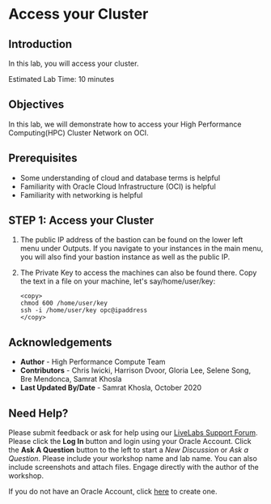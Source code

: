 # Access your Cluster

## Introduction

In this lab, you will access your cluster.

Estimated Lab Time: 10 minutes

## Objectives

In this lab, we will demonstrate how to access your High Performance Computing(HPC) Cluster Network on OCI.  

## Prerequisites

* Some understanding of cloud and database terms is helpful
* Familiarity with Oracle Cloud Infrastructure (OCI) is helpful
* Familiarity with networking is helpful

## **STEP 1**: Access your Cluster

1. The public IP address of the bastion can be found on the lower left menu under Outputs. If you navigate to your instances in the main menu, you will also find your bastion instance as well as the public IP.

2. The Private Key to access the machines can also be found there. Copy the text in a file on your machine, let's say/home/user/key:

    ```
    <copy>
    chmod 600 /home/user/key 
    ssh -i /home/user/key opc@ipaddress 
    </copy>
    ```

## Acknowledgements

* **Author** - High Performance Compute Team
* **Contributors** -  Chris Iwicki, Harrison Dvoor, Gloria Lee, Selene Song, Bre Mendonca, Samrat Khosla
* **Last Updated By/Date** - Samrat Khosla, October 2020

## Need Help?
Please submit feedback or ask for help using our [LiveLabs Support Forum](https://community.oracle.com/tech/developers/categories/high-performance-computing-hpc). Please click the **Log In** button and login using your Oracle Account. Click the **Ask A Question** button to the left to start a *New Discussion* or *Ask a Question*.  Please include your workshop name and lab name. You can also include screenshots and attach files. Engage directly with the author of the workshop.

If you do not have an Oracle Account, click [here](https://profile.oracle.com/myprofile/account/create-account.jspx) to create one.